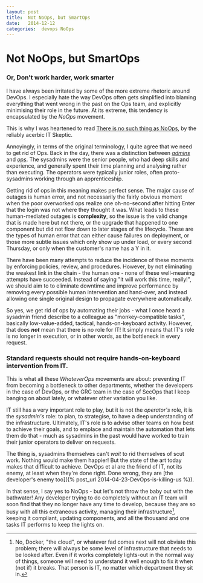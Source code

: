 ```yaml
---
layout: post
title:  Not NoOps, but SmartOps 
date:   2014-12-12 
categories:  devops NoOps 
---
```


# Not NoOps, but SmartOps


### Or, **Don't work harder, work smarter**

I have always been irritated by some of the more extreme rhetoric around DevOps. I especially hate the way DevOps often gets simplified into blaming everything that went wrong in the past on the Ops team, and explicitly minimising their role in the future. At its extreme, this tendency is encapsulated by the *NoOps* movement.

This is why I was heartened to read [There is no such thing as NoOps](http://www.itskeptic.org/content/there-no-such-thing-noops-it-awful-word "There is no such thing as NoOps: it is an awful word | The IT Skeptic" ), by the reliably acerbic IT Skeptic.

Annoyingly, in terms of the original terminology, I quite agree that we need to get rid of Ops. Back in the day, there was a distinction between [*admins*](http://en.wikipedia.org/wiki/System_administrator) and [*ops*](http://en.wikipedia.org/wiki/Computer_operator). The sysadmins were the senior people, who had deep skills and experience, and generally spent their time planning and analysing rather than executing. The operators were typically junior roles, often proto-sysadmins working through an apprenticeship.

Getting rid of ops in this meaning makes perfect sense. The major cause of outages is human error, and not necessarily the fairly obvious moment when the poor overworked ops realize one oh-no-second after hitting Enter that the login was not where they thought it was. What leads to these human-mediated outages is **complexity**, so the issue is the valid change that is made here but not there, or the upgrade that happened to one component but did not flow down to later stages of the lifecycle. These are the types of human error that can either cause failures on deployment, or those more subtle issues which only show up under load, or every second Thursday, or only when the customer's name has a Y in it.

There have been many attempts to reduce the incidence of these moments by enforcing policies, review, and procedures. However, by not eliminating the weakest link in the chain - the human one - none of these well-meaning attempts have succeeded. Instead of saying "it will work this time, really!", we should aim to to eliminate downtime and improve performance by removing every possible human intervention and hand-over, and instead allowing one single original design to propagate everywhere automatically.

So yes, we get rid of ops by automating their jobs - what I once heard a sysadmin friend describe to a colleague as "monkey-compatible tasks", basically low-value-added, tactical, hands-on-keyboard activity. However, that does ***not*** mean that there is no role for IT! It simply means that IT's role is no longer in execution, or in other words, as the bottleneck in every request.

### Standard requests should not require hands-on-keyboard intervention from IT.

This is what all these *WhateverOps* movements are about: preventing IT from becoming a bottleneck to other departments, whether the developers in the case of DevOps, or the GRC team in the case of SecOps that I keep banging on about lately, or whatever other variation you like.

IT still has a very important role to play, but it is not the *operator's* role, it is the *sysadmin's* role: to plan, to strategise, to have a deep understanding of the infrastructure. Ultimately, IT's role is to advise other teams on how best to achieve their goals, and to emplace and maintain the automation that lets them do that - much as sysadmins in the past would have worked to train their junior operators to deliver on requests.

The thing is, sysadmins themselves can't *wait* to rid themselves of scut work. Nothing would make them happier! But the state of the art today makes that difficult to achieve. DevOps et al are the friend of IT, not its enemy, at least when they're done right. Done wrong, they are [the developer's enemy too]({% post_url 2014-04-23-DevOps-is-killing-us %}).

In that sense, I say yes to NoOps - but let's not throw the baby out with the bathwater! Any developer trying to do completely without an IT team will soon find that they no longer have any time to develop, because they are so busy with all this extraneous activity, managing their infrastructure[^1], keeping it compliant, updating components, and all the thousand and one tasks IT performs to keep the lights on.

[^1]: No, Docker, "the cloud", or whatever fad comes next will not obviate this problem; there will always be some level of infrastructure that needs to be looked after. Even if it works completely lights-out in the normal way of things, someone will need to understand it well enough to fix it when (not if) it breaks. That person is IT, no matter which department they sit in.

